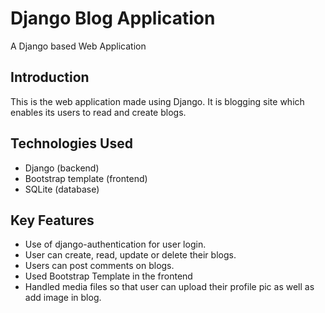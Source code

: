 # Django Blog Application

A Django based Web Application


## Introduction
This is the web application made using Django. It is blogging site which enables its users to read and create blogs.

## Technologies Used

* Django (backend)
* Bootstrap template (frontend)
* SQLite (database)

## Key Features
* Use of django-authentication for user login.
* User can create, read, update or delete their blogs.
* Users can post comments on blogs.
* Used Bootstrap Template in the frontend
* Handled media files so that user can upload their profile pic as well as add image in blog.




